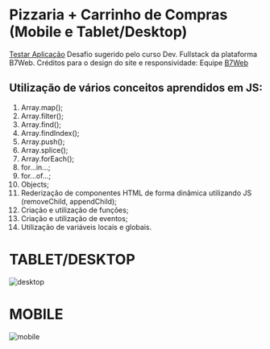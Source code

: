 # Pizzaria + Carrinho de Compras (Mobile e Tablet/Desktop)
<a href="https://leopoliveira.github.io/pizzaria/">Testar Aplicação</a>
Desafio sugerido pelo curso Dev. Fullstack da plataforma B7Web.
Créditos para o design do site e responsividade: Equipe <a href="https://b7web.com.br/">B7Web</a>

## Utilização de vários conceitos aprendidos em JS:

1. Array.map();
2. Array.filter();
3. Array.find();
4. Array.findIndex();
5. Array.push();
6. Array.splice();
7. Array.forEach();
8. for...in...;
9. for...of...;
10. Objects;
11. Rederização de componentes HTML de forma dinâmica utilizando JS (removeChild, appendChild);
12. Criação e utilização de funções;
13. Criação e utilização de eventos;
14. Utilização de variáveis locais e globais.

# TABLET/DESKTOP

![desktop](https://user-images.githubusercontent.com/35302072/141216175-48f966f4-c437-4f4f-bb1c-b84a33887aad.PNG)


# MOBILE

![mobile](https://user-images.githubusercontent.com/35302072/141216182-6853c890-0b87-4446-95b5-450e7150592a.PNG)
